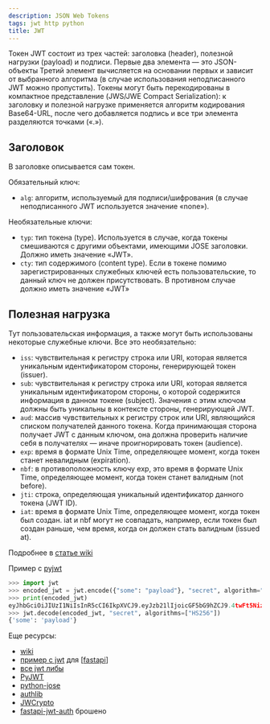 ```yaml
---
description: JSON Web Tokens
tags: jwt http python
title: JWT
---
```


Токен JWT состоит из трех частей: заголовка (header), полезной нагрузки (payload) и подписи. Первые два элемента — это JSON-объекты Третий элемент вычисляется на основании первых и зависит от выбранного алгоритма (в случае использования неподписанного JWT можно пропустить). Токены могут быть перекодированы в компактное представление (JWS/JWE Compact Serialization): к заголовку и полезной нагрузке применяется алгоритм кодирования Base64-URL, после чего добавляется подпись и все три элемента разделяются точками («.»).

## Заголовок

В заголовке описывается сам токен.

Обязательный ключ:

- `alg`: алгоритм, используемый для подписи/шифрования (в случае неподписанного JWT используется значение «none»).

Необязательные ключи:

- `typ`: тип токена (type). Используется в случае, когда токены смешиваются с другими объектами, имеющими JOSE заголовки. Должно иметь значение «JWT».
- `cty`: тип содержимого (content type). Если в токене помимо зарегистрированных служебных ключей есть пользовательские, то данный ключ не должен присутствовать. В противном случае должно иметь значение «JWT»

## Полезная нагрузка

Тут пользовательская информация, а также могут быть использованы некоторые служебные ключи. Все это необязательно:

- `iss`: чувствительная к регистру строка или URI, которая является уникальным идентификатором стороны, генерирующей токен (issuer).
- `sub`: чувствительная к регистру строка или URI, которая является уникальным идентификатором стороны, о которой содержится информация в данном токене (subject). Значения с этим ключом должны быть уникальны в контексте стороны, генерирующей JWT.
- `aud`: массив чувствительных к регистру строк или URI, являющийся списком получателей данного токена. Когда принимающая сторона получает JWT с данным ключом, она должна проверить наличие себя в получателях — иначе проигнорировать токен (audience).
- `exp`: время в формате Unix Time, определяющее момент, когда токен станет невалидным (expiration).
- `nbf`: в противоположность ключу exp, это время в формате Unix Time, определяющее момент, когда токен станет валидным (not before).
- `jti`: строка, определяющая уникальный идентификатор данного токена (JWT ID).
- `iat`: время в формате Unix Time, определяющее момент, когда токен был создан. iat и nbf могут не совпадать, например, если токен был создан раньше, чем время, когда он должен стать валидным (issued at).

Подробнее в [статье wiki](https://ru.wikipedia.org/wiki/JSON_Web_Token)

Пример с [pyjwt](https://pyjwt.readthedocs.io/en/stable/index.html)

```python
>>> import jwt
>>> encoded_jwt = jwt.encode({"some": "payload"}, "secret", algorithm="HS256")
>>> print(encoded_jwt)
eyJhbGciOiJIUzI1NiIsInR5cCI6IkpXVCJ9.eyJzb21lIjoicGF5bG9hZCJ9.4twFt5NiznN84AWoo1d7KO1T_yoc0Z6XOpOVswacPZg
>>> jwt.decode(encoded_jwt, "secret", algorithms=["HS256"])
{'some': 'payload'}
```

Еще ресурсы:

- [wiki](https://ru.wikipedia.org/wiki/JSON_Web_Token)
- [пример с jwt](https://fastapi.tiangolo.com/tutorial/security/oauth2-jwt/#__tabbed_2_1) для [[fastapi]]
- [все jwt либы](https://jwt.io/libraries)
- [PyJWT](https://pyjwt.readthedocs.io/en/stable/index.html)
- [python-jose](https://github.com/mpdavis/python-jose/)
- [authlib](https://github.com/lepture/authlib)
- [JWCrypto](https://github.com/latchset/jwcrypto/)
- [fastapi-jwt-auth](https://github.com/IndominusByte/fastapi-jwt-auth/) брошено

[//begin]: # "Autogenerated link references for markdown compatibility"
[fastapi]: fastapi "Fastapi"
[//end]: # "Autogenerated link references"